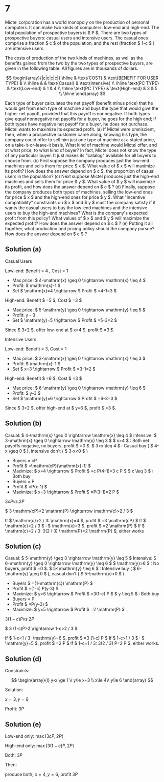 # 7

Mictel corporation has a world monopoly on the production of personal computers. It can make two kinds of computers: low-end and high-end. The total population of prospective buyers is $ P $. There are two types of prospective buyers: casual users and intensive users. The casual ones comprise a fraction $ c $ of the population, and the rest (fraction $ 1-c $ ) are intensive users.

The costs of production of the two kinds of machines, as well as the benefits gained from the two by the two types of prospective buyers, are given in the following table. All figures are in thousands of dollars.

$$
\begin{array}{|c|c|c|c|}
\hline
 & \text{COST} & \text{BENEFIT FOR USER TYPE} & \\
\hline
 & & \text{Casual} & \text{Intensive} \\
\hline
\text{PC TYPE} & \text{Low-end} & 1 & 4 \\
\hline
\text{PC TYPE} & \text{High-end} & 3 & 5 \\
\hline
\end{array}
$$

Each type of buyer calculates the net payoff (benefit minus price) that he would get from each type of machine and buys the type that would give the higher net payoff, provided that this payoff is nonnegative. If both types give equal nonnegative net payoffs for a buyer, he goes for the high end; if both types have negative net payoff for a buyer, he does not purchase. Mictel wants to maximize its expected profit.
(a) If Mictel were omniscient, then, when a prospective customer came along, knowing his type, the company could offer to sell him just one type of machine at a stated price, on a take-it-or-leave-it basis. What kind of machine would Mictel offer, and at what price, to what kind of buyer?
In fact, Mictel does not know the type of any particular buyer. It just makes its "catalog" available for all buyers to choose from.
(b) First suppose the company produces just the low-end machines and sells them for price $ x $. What value of $ x $ will maximize its profit? How does the answer depend on $ c $, the proportion of casual users in the population?
(c) Next suppose Mictel produces just the high-end machines and sells them for price $ y $. What value of $ y $ will maximize its profit, and how does the answer depend on $ c $ ?
(d) Finally, suppose the company produces both types of machines, selling the low-end ones for price $ x $ and the high-end ones for price $ y $. What "incentive compatibility" constraints on $ x $ and $ y $ must the company satisfy if it wants the casual users to buy the low-end machines and the intensive users to buy the high-end machines? What is the company's expected profit from this policy? What values of $ x $ and $ y $ will maximize the expected profit? How does the answer depend on $ c $ ?
(e) Putting it all together, what production and pricing policy should the company pursue? How does the answer depend on $ c $ ?

## Solution (a)

Casual Users

Low-end: Benefit = 4 , Cost = 1
- Max price: $ 4-\mathrm{x} \geq 0 \rightarrow \mathrm{x} \leq 4 $
- Profit: $ \mathrm{x}-1 $
- Set $ \mathrm{x}=4 \rightarrow $ Profit $ =4-1=3 $

High-end: Benefit $ =5 $, Cost $ =3 $
- Max price: $ 5-\mathrm{y} \geq 0 \rightarrow \mathrm{y} \leq 5 $
- Profit: y - 3
- Set $ \mathrm{y}=5 \rightarrow $ Profit $ =5-3=2 $

Since $ 3>2 $, offer low-end at $ x=4 $, profit $ =3 $.


Intensive Users

Low-end: Benefit = 3, Cost = 1
- Max price: $ 3-\mathrm{x} \geq 0 \rightarrow \mathrm{x} \leq 3 $
- Profit: $ \mathrm{x}-1 $
- Set $ x=3 \rightarrow $ Profit $ =3-1=2 $
  
High-end: Benefit $ =6 $, Cost $ =3 $
- Max price: $ 6-\mathrm{y} \geq 0 \rightarrow \mathrm{y} \leq 6 $
- Profit: $ y-3 $
- Set $ \mathrm{y}=6 \rightarrow $ Profit $ =6-3=3 $

Since $ 3>2 $, offer high-end at $ y=6 $, profit $ =3 $.

## Solution (b)

Casual: $ 4-\mathrm{x} \geq 0 \rightarrow \mathrm{x} \leq 4 $
Intensive: $ 3-\mathrm{x} \geq 0 \rightarrow \mathrm{x} \leq 3 $
$ x>4 $ : Both net payoffs negative, no buyers, profit $ =0 $.
$ 3<x \leq 4 $ : Casual buy ( $ 4-x \geq 0 $ ), intensive don't ( $ 3-x<0 $ )
- Buyers = cP
- Profit $ =\mathrm{cP}(\mathrm{x}-1) $
- Maximize: $ x=4 \rightarrow $ Profit $ =c P(4-1)=3 c P $
$ x \leq 3 $ : Both buy
- Buyers = P
- Profit $ =P(x-1) $
- Maximize: $ x=3 \rightarrow $ Profit $ =P(3-1)=2 P $

$3 cP vs. 2P$

$
3 \mathrm{cP}>2 \mathrm{P} \rightarrow \mathrm{c}>2 / 3
$

If $ \mathrm{c}>2 / 3: \mathrm{x}=4 $, profit $ =3 \mathrm{cP} $
If $ \mathrm{c}<2 / 3 $ : $ \mathrm{x}=3 $, profit $ =2 \mathrm{P} $
If $ \mathrm{c}=2 / 3: 3(2 / 3) \mathrm{P}=2 \mathrm{P} $, either works

## Solution (c)

Casual: $ 5-\mathrm{y} \geq 0 \rightarrow \mathrm{y} \leq 5 $
Intensive: $ 6-\mathrm{y} \geq 0 \rightarrow \mathrm{y} \leq 6 $
$ \mathrm{y}>6 $ : No buyers, profit $ =0 $.
$ 5<\mathrm{y} \leq 6 $ : Intensive buy ( $ 6-\mathrm{y} \geq 0 $ ), casual don't ( $ 5-\mathrm{y}<0 $ )
- Buyers $ =(1-\mathrm{c}) \mathrm{P} $
- Profit $ =(1-c) P(y-3) $
- Maximize: $ y=6 \rightarrow $ Profit $ =3(1-c) P $
$ y \leq 5 $ : Both buy
- Buyers = P
- Profit $ =P(y-3) $
- Maximize: $ y=5 \rightarrow $ Profit $ =2 \mathrm{P} $


$3 (1-c)P vs. 2P$

$
3 (1-c)P>2 \rightarrow 1-c>2 / 3
$

If $ 1-c<1 / 3: \mathrm{y}=6 $, profit $ =3 (1-c) P $
If $ 1-c>1 / 3 $ : $ \mathrm{y}=5 $, profit $ =2 P $
If $ 1-c=1 / 3: 3(2 / 3) P=2 P $, either works.

## Solution (d)

Constraints:

$$
\begin{array}{l}
y-x \ge 1 \\
y\le x+3 \\ 
x\le 4\\ 
y\le 6
\end{array}
$$

Solution:

$x=3, y=6$

Profit: $3P$

## Solution (e)

Low-end only: $\max\{3cP, 2P\}$

High-end only: $\max\{3(1-c)P, 2P\}$

Both: $3P$

Then: 

produce both, $x=4, y=6$, profit $3P$


